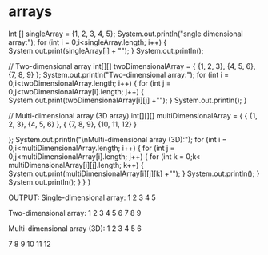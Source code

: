 # arrays
Int [] singleArray = {1, 2, 3, 4, 5};
        System.out.println("sngle dimensional array:");
for (int i = 0;i<singleArray.length; i++) {
System.out.print(singleArray[i] + "");
}
System.out.println();


// Two-dimensional array
int[][] twoDimensionalArray = {
{1, 2, 3},
{4, 5, 6},
{7, 8, 9}
};
System.out.println("Two-dimensional array:");
for (int i = 0;i<twoDimensionalArray.length; i++) {
for (int j = 0;j<twoDimensionalArray[i].length; j++) {
System.out.print(twoDimensionalArray[i][j] +"");
}
System.out.println();
}


// Multi-dimensional array (3D array)
int[][][] multiDimensionalArray = {
{
{1, 2, 3},
{4, 5, 6}
},
{
{7, 8, 9},
{10, 11, 12}
}


};
System.out.println("\nMulti-dimensional array (3D):");
for (int i = 0;i<multiDimensionalArray.length; i++) {
for (int j = 0;j<multiDimensionalArray[i].length; j++) {
for (int k = 0;k< multiDimensionalArray[i][j].length; k++) {
System.out.print(multiDimensionalArray[i][j][k] +"");
}
System.out.println();
}
System.out.println();
}
}
}


OUTPUT:
Single-dimensional array:
1 2 3 4 5


Two-dimensional array:
1 2 3
4 5 6
7 8 9


Multi-dimensional array (3D):
1 2 3
4 5 6


7 8 9
10 11 12


